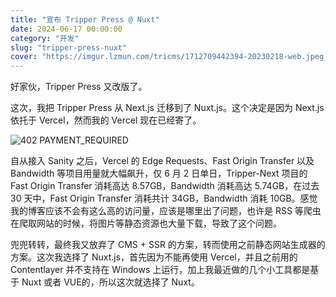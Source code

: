 ```yaml
---
title: "宣布 Tripper Press @ Nuxt"
date: 2024-06-17 00:00:00
category: "开发"
slug: "tripper-press-nuxt"
cover: "https://imgur.lzmun.com/tricms/1712709442394-20230218-web.jpeg_itp"
---
```


好家伙，Tripper Press 又改版了。

这次，我把 Tripper Press 从 Next.js 迁移到了 Nuxt.js。这个决定是因为 Next.js 依托于 Vercel，然而我的 Vercel 现在已经寄了。

![402 PAYMENT_REQUIRED](https://imgur.lzmun.com/tricms/1718632444912-Snipaste_2024-06-17_21-53-55.png_itp)

自从接入 Sanity 之后，Vercel 的 Edge Requests、Fast Origin Transfer 以及 Bandwidth 等项目用量就大幅飙升，仅 6 月 2 日单日，Tripper-Next 项目的 Fast Origin Transfer 消耗高达 8.57GB，Bandwidth 消耗高达 5.74GB，在过去 30 天中，Fast Origin Transfer 消耗共计 34GB，Bandwidth 消耗 10GB。感觉我的博客应该不会有这么高的访问量，应该是哪里出了问题，也许是 RSS 等爬虫在爬取网站的时候，将图片等静态资源也大量下载，导致了这个问题。

兜兜转转，最终我又放弃了 CMS + SSR 的方案，转而使用之前静态网站生成器的方案。这次我选择了 Nuxt.js，首先因为不能再使用 Vercel，并且之前用的 Contentlayer 并不支持在 Windows 上运行，加上我最近做的几个小工具都是基于 Nuxt 或者 VUE的，所以这次就选择了 Nuxt。